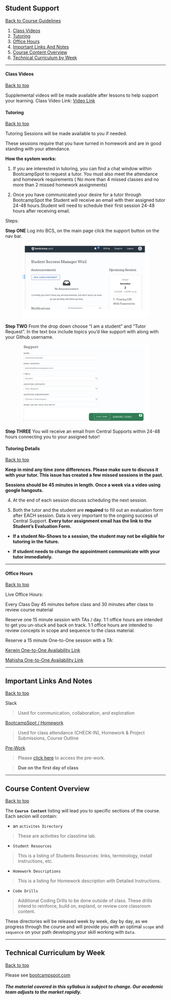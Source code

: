 ## Student Support
[Back to Course Guidelines](../../README.md#course-guidelines)

1. [Class Videos](#class-videos)
2. [Tutoring](#tutoring-details)
3. [Office Hours](#office-hours)     
4. [Important Links And Notes](#important-links-and-notes)
5. [Course Content Overview](#course-content-overview) 
6. [Technical Curriculum by Week](#technical-curriculum-by-week)   

<hr>

#### Class Videos
[Back to top](#student-support)

Supplemental videos will be made available after lessons to help support your learning.
Class Video Link: [Video Link](https://codingbootcamp.hosted.panopto.com/Panopto/Pages/Sessions/List.aspx?folderID=7c563b96-94ce-4a21-b994-ab04018a2576)



#### Tutoring
[Back to top](#student-support)

Tutoring Sessions will be made available to you if needed.

These sessions require that you have turned in homework and are in good standing with your attendance.

**How the system works:**

1) If you are interested in tutoring, you can find a chat window within BootcampSpot to request a tutor. You must also meet the attendance and homework requirements ( No more than 4 missed classes and no more than 2 missed homework assignments)

2) Once you have communicated your desire for a tutor through BootcampSpot the Student will receive an email with their assigned tutor 24-48 hours.Student will need to schedule their first session 24-48 hours after receiving email. 

Steps: 

**Step ONE** Log into BCS, on the main page click the support button on the nav bar.

 <div style="text-align:center"><img src="assets/images/tutoring/tutor-step-01.jpg" alt="icon" width="400"></div>

**Step TWO** From the drop down choose “I am a student” and “Tutor Request”. In the text box include topics you’d like support with along with your Github username. 

  <div style="text-align:center"><img src="assets/images/tutoring/tutor-step-02.jpg" alt="icon" width="400"></div>

**Step THREE** You will receive an email from Central Supports within 24-48 hours connecting you to your assigned tutor!




#### Tutoring Details
[Back to top](#student-support)

**Keep in mind any time zone differences. Please make sure to discuss it with your tutor.  This issue has created a few missed sessions in the past.**

**Sessions should be 45 minutes in length. Once a week via a video using google hangouts.**

4) At the end of each session discuss scheduling the next session.  

5) Both the tutor and the student are **required** to fill out an evaluation form after EACH session.  Data is very important to the ongoing success of Central Support.  **Every tutor assignment email has the link to the Student’s Evaluation Form.**

* **If a student No-Shows to a session, the student may not be eligible for tutoring in the future.**

* **If student needs to change the appointment communicate with your tutor immediately.**

<hr>

####  Office Hours
[Back to top](#student-support)

Live Office Hours:

Every Class Day 45 minutes before class and 30 minutes after class to review course material

Reserve one 15 minute session with TAs / day.
1:1 office hours are intended to get you un-stuck and back on track.
1:1 office hours are intended to review concepts in scope and sequence to the class material.

Reserve a 15 minute One-to-One session with a TA:


[Kerwin One-to-One Availability Link](#)

[Mahisha  One-to-One Availability Link](#)



<hr>

## Important Links And Notes
[Back to top](#student-support)

Slack
> Used for communication, collaboration, and exploration


[BootcampSpot / Homework](https://bootcampspot.com/)
> Used for class attendance (CHECK-IN), Homework & Project Submissions, Course Outline

[Pre-Work](https://coding-bootcamp-fsf-prework.readthedocs-hosted.com/en/latest/)

> Please [click here](https://coding-bootcamp-fsf-prework.readthedocs-hosted.com/en/latest/) to access the pre-work.

>**Due on the first day of class**

<hr>

## Course Content Overview
[Back to top](#student-support)

The **`Course Content`** listing will lead you to specific sections of the course. Each secion will contain:

*  an `activites Directory`

> These are activities for classtime lab.

* `Student Resources`

> This is a listing of Students Resources: links, terminology, install instructions, etc.

*  `Homework Descriptions`

> This is a listing for Homework description with Detailed Instructions.

*  `Code Drills`

> Additional Coding Drills to be done outside of class. These drills intend to reinforce, build on, expland, or review core classroom content.


These directories will be released week by week, day by day, as we progress through the course and will provide you with an optimal `scope` and `sequence` on your path developing your skill working with `Data`.

<hr>

## Technical Curriculum by Week
[Back to top](#student-support)

Please see [bootcampspot.com](https://bootcampspot.com/)

##### The material covered in this syllabus is subject to change. Our academic team adjusts to the market rapidly.
